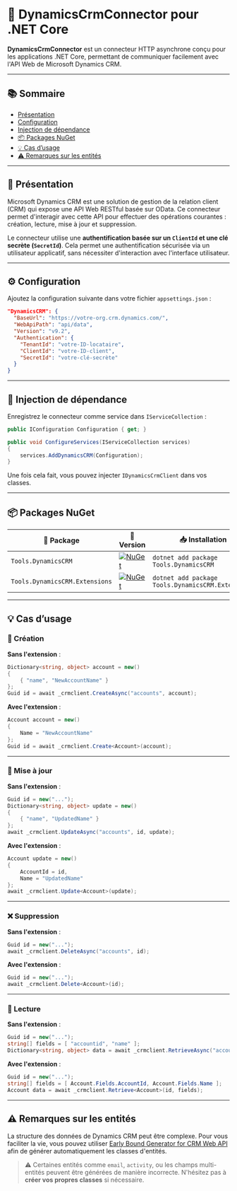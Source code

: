 
# 🚀 DynamicsCrmConnector pour .NET Core

**DynamicsCrmConnector** est un connecteur HTTP asynchrone conçu pour les applications .NET Core, permettant de communiquer facilement avec l'API Web de Microsoft Dynamics CRM.

---

## 📚 Sommaire

- [Présentation](#-présentation)
- [Configuration](#-configuration)
- [Injection de dépendance](#-injection-de-dépendance)
- [📦 Packages NuGet](#-packages-nuget)
- [💡 Cas d’usage](#-cas-dusage)
- [⚠️ Remarques sur les entités](#️-remarques-sur-les-entités)

---

## 🧩 Présentation

Microsoft Dynamics CRM est une solution de gestion de la relation client (CRM) qui expose une API Web RESTful basée sur OData. Ce connecteur permet d'interagir avec cette API pour effectuer des opérations courantes : création, lecture, mise à jour et suppression.

Le connecteur utilise une **authentification basée sur un `ClientId` et une clé secrète (`SecretId`)**. Cela permet une authentification sécurisée via un utilisateur applicatif, sans nécessiter d'interaction avec l'interface utilisateur.

---

## ⚙️ Configuration

Ajoutez la configuration suivante dans votre fichier `appsettings.json` :

```json
"DynamicsCRM": {
  "BaseUrl": "https://votre-org.crm.dynamics.com/",
  "WebApiPath": "api/data",
  "Version": "v9.2",
  "Authentication": {
    "TenantId": "votre-ID-locataire",
    "ClientId": "votre-ID-client",
    "SecretId": "votre-clé-secrète"
  }
}
```

---

## 🧪 Injection de dépendance

Enregistrez le connecteur comme service dans `IServiceCollection` :

```csharp
public IConfiguration Configuration { get; }

public void ConfigureServices(IServiceCollection services)
{
    services.AddDynamicsCRM(Configuration);
}
```

Une fois cela fait, vous pouvez injecter `IDynamicsCrmClient` dans vos classes.

---

## 📦 Packages NuGet

| 📁 Package | 🧾 Version | 📥 Installation |
|------------|------------|------------------|
| `Tools.DynamicsCRM` | [![NuGet](https://img.shields.io/nuget/v/Tools.DynamicsCRM.svg)](https://www.nuget.org/packages/Tools.DynamicsCRM) | `dotnet add package Tools.DynamicsCRM` |
| `Tools.DynamicsCRM.Extensions` | [![NuGet](https://img.shields.io/nuget/v/Tools.DynamicsCRM.Extensions.svg)](https://www.nuget.org/packages/Tools.DynamicsCRM.Extensions) | `dotnet add package Tools.DynamicsCRM.Extensions` |

---

## 💡 Cas d’usage

### 🔧 Création

**Sans l'extension** :

```csharp
Dictionary<string, object> account = new()
{
    { "name", "NewAccountName" }
};
Guid id = await _crmclient.CreateAsync("accounts", account);
```

**Avec l'extension** :

```csharp
Account account = new()
{
    Name = "NewAccountName"
};
Guid id = await _crmclient.Create<Account>(account);
```

---

### 📝 Mise à jour

**Sans l'extension** :

```csharp
Guid id = new("...");
Dictionary<string, object> update = new()
{
    { "name", "UpdatedName" }
};
await _crmclient.UpdateAsync("accounts", id, update);
```

**Avec l'extension** :

```csharp
Account update = new()
{
    AccountId = id,
    Name = "UpdatedName"
};
await _crmclient.Update<Account>(update);
```

---

### ❌ Suppression

**Sans l'extension** :

```csharp
Guid id = new("...");
await _crmclient.DeleteAsync("accounts", id);
```

**Avec l'extension** :

```csharp
Guid id = new("...");
await _crmclient.Delete<Account>(id);
```

---

### 📖 Lecture

**Sans l'extension** :

```csharp
Guid id = new("...");
string[] fields = [ "accountid", "name" ];
Dictionary<string, object> data = await _crmclient.RetrieveAsync("accounts", id, fields);
```

**Avec l'extension** :

```csharp
Guid id = new("...");
string[] fields = [ Account.Fields.AccountId, Account.Fields.Name ];
Account data = await _crmclient.Retrieve<Account>(id, fields);
```

---

## ⚠️ Remarques sur les entités

La structure des données de Dynamics CRM peut être complexe. Pour vous faciliter la vie, vous pouvez utiliser [Early Bound Generator for CRM Web API](https://www.xrmtoolbox.com/plugins/crm.webApi.earlyBoundGenerator/) afin de générer automatiquement les classes d'entités.

> ⚠️ Certaines entités comme `email`, `activity`, ou les champs multi-entités peuvent être générées de manière incorrecte. N'hésitez pas à **créer vos propres classes** si nécessaire.
